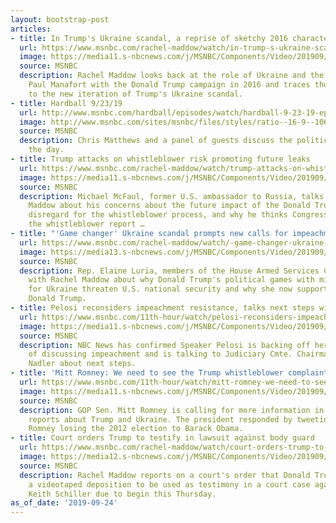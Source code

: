 ```yaml
---
layout: bootstrap-post
articles:
- title: In Trump's Ukraine scandal, a reprise of sketchy 2016 characters
  url: https://www.msnbc.com/rachel-maddow/watch/in-trump-s-ukraine-scandal-a-reprise-of-sketchy-2016-characters-69718598000
  image: https://media11.s-nbcnews.com/j/MSNBC/Components/Video/201909/n_maddow_amanafort_190923_1920x1080.nbcnews-fp-1200-630.jpg
  source: MSNBC
  description: Rachel Maddow looks back at the role of Ukraine and the origins of
    Paul Manafort with the Donald Trump campaign in 2016 and traces those threads
    to the new iteration of Trump's Ukraine scandal.
- title: Hardball 9/23/19
  url: http://www.msnbc.com/hardball/episodes/watch/hardball-9-23-19-episode
  image: http://www.msnbc.com/sites/msnbc/files/styles/ratio--16-9--1067x600/public/videos/190920_4033436_Hardball_9_23_19_800x450_1607804995570.jpg?itok=O-qZDgpP
  source: MSNBC
  description: Chris Matthews and a panel of guests discuss the political news of
    the day.
- title: Trump attacks on whistleblower risk promoting future leaks
  url: https://www.msnbc.com/rachel-maddow/watch/trump-attacks-on-whistleblower-risk-promoting-future-leaks-69715013567
  image: https://media11.s-nbcnews.com/j/MSNBC/Components/Video/201909/n_maddow_bmcfaul_190923_1920x1080.nbcnews-fp-1200-630.jpg
  source: MSNBC
  description: Michael McFaul, former U.S. ambassador to Russia, talks with Rachel
    Maddow about his concerns about the future impact of the Donald Trump administration's
    disregard for the whistleblower process, and why he thinks Congress should see
    the whistleblower report …
- title: "'Game changer' Ukraine scandal prompts new calls for impeachment"
  url: https://www.msnbc.com/rachel-maddow/watch/-game-changer-ukraine-scandal-prompts-new-calls-for-impeachment-69713477975
  image: https://media13.s-nbcnews.com/j/MSNBC/Components/Video/201909/n_maddow_cluria_190923_1920x1080.nbcnews-fp-1200-630.jpg
  source: MSNBC
  description: Rep. Elaine Luria, members of the House Armed Services Committee, talks
    with Rachel Maddow about why Donald Trump's political games with military funding
    for Ukraine threaten U.S. national security and why she now supports impeaching
    Donald Trump.
- title: Pelosi reconsiders impeachment resistance, talks next steps with Nadler
  url: https://www.msnbc.com/11th-hour/watch/pelosi-reconsiders-impeachment-resistance-talking-next-steps-with-nadler-69714501901
  image: https://media11.s-nbcnews.com/j/MSNBC/Components/Video/201909/n_bwms_pelosi_190923_1920x1080.nbcnews-fp-1200-630.jpg
  source: MSNBC
  description: NBC News has confirmed Speaker Pelosi is backing off her earlier resistance
    of discussing impeachment and is talking to Judiciary Cmte. Chairman Rep. Jerry
    Nadler about next steps.
- title: 'Mitt Romney: We need to see the Trump whistleblower complaint'
  url: https://www.msnbc.com/11th-hour/watch/mitt-romney-we-need-to-see-the-trump-whistleblower-complaint-69714501743
  image: https://media11.s-nbcnews.com/j/MSNBC/Components/Video/201909/n_bwms_romney_190923_1920x1080.nbcnews-fp-1200-630.jpg
  source: MSNBC
  description: GOP Sen. Mitt Romney is calling for more information in the wake of
    reports about Trump and Ukraine. The president responded by tweeting a video about
    Romney losing the 2012 election to Barack Obama.
- title: Court orders Trump to testify in lawsuit against body guard
  url: https://www.msnbc.com/rachel-maddow/watch/court-orders-trump-to-testify-in-lawsuit-against-body-guard-69713477970
  image: https://media12.s-nbcnews.com/j/MSNBC/Components/Video/201909/n_maddow_dtestimony_190923_1920x1080.nbcnews-fp-1200-630.jpg
  source: MSNBC
  description: Rachel Maddow reports on a court's order that Donald Trump sit for
    a videotaped deposition to be used as testimony in a court case against his bodyguard
    Keith Schiller due to begin this Thursday.
as_of_date: '2019-09-24'
---
```


